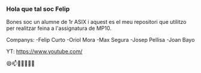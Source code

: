 ###  Hola que tal soc Felip

Bones soc un alumne de 1r ASIX i aquest es el meu repositori que utilitzo per realitzar feina a l'assignatura de MP10.

Companys:
-Felip Curto
-Oriol Mora
-Max Segura
-Josep Pellisa
-Joan Bayo

YT: https://www.youtube.com/

😄📫💬🤔👯🌱🔭


